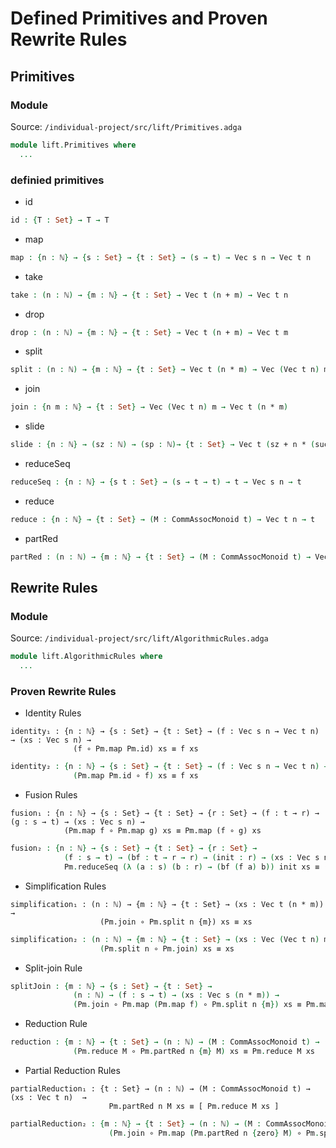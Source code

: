 # Defined Primitives and Proven Rewrite Rules

## Primitives
### Module
Source: `/individual-project/src/lift/Primitives.adga`
```agda
module lift.Primitives where
  ...
```
### definied primitives
* id
```agda
id : {T : Set} → T → T
```
* map
```agda
map : {n : ℕ} → {s : Set} → {t : Set} → (s → t) → Vec s n → Vec t n
```
* take
```agda
take : (n : ℕ) → {m : ℕ} → {t : Set} → Vec t (n + m) → Vec t n
```
* drop
```agda
drop : (n : ℕ) → {m : ℕ} → {t : Set} → Vec t (n + m) → Vec t m
```
* split
```agda
split : (n : ℕ) → {m : ℕ} → {t : Set} → Vec t (n * m) → Vec (Vec t n) m
```
* join
```agda
join : {n m : ℕ} → {t : Set} → Vec (Vec t n) m → Vec t (n * m)
```
* slide
```agda
slide : {n : ℕ} → (sz : ℕ) → (sp : ℕ)→ {t : Set} → Vec t (sz + n * (suc sp)) → Vec (Vec t sz) (suc n)
```
* reduceSeq
```agda
reduceSeq : {n : ℕ} → {s t : Set} → (s → t → t) → t → Vec s n → t
```
* reduce
```agda
reduce : {n : ℕ} → {t : Set} → (M : CommAssocMonoid t) → Vec t n → t
```
* partRed
```agda
partRed : (n : ℕ) → {m : ℕ} → {t : Set} → (M : CommAssocMonoid t) → Vec t (suc m * n) → Vec t (suc m)
```

## Rewrite Rules
### Module
Source: `/individual-project/src/lift/AlgorithmicRules.adga`
```agda
module lift.AlgorithmicRules where
  ...
```
### Proven Rewrite Rules
* Identity Rules
```adga
identity₁ : {n : ℕ} → {s : Set} → {t : Set} → (f : Vec s n → Vec t n) → (xs : Vec s n) →
              (f ∘ Pm.map Pm.id) xs ≡ f xs
```
```agda
identity₂ : {n : ℕ} → {s : Set} → {t : Set} → (f : Vec s n → Vec t n) → (xs : Vec s n) →
              (Pm.map Pm.id ∘ f) xs ≡ f xs
```

* Fusion Rules
```adga
fusion₁ : {n : ℕ} → {s : Set} → {t : Set} → {r : Set} → (f : t → r) → (g : s → t) → (xs : Vec s n) →
            (Pm.map f ∘ Pm.map g) xs ≡ Pm.map (f ∘ g) xs
```
```agda
fusion₂ : {n : ℕ} → {s : Set} → {t : Set} → {r : Set} →
            (f : s → t) → (bf : t → r → r) → (init : r) → (xs : Vec s n) →
            Pm.reduceSeq (λ (a : s) (b : r) → (bf (f a) b)) init xs ≡ (Pm.reduceSeq bf init ∘ Pm.map f) xs
```

* Simplification Rules
```adga
simplification₁ : (n : ℕ) → {m : ℕ} → {t : Set} → (xs : Vec t (n * m)) →
                    (Pm.join ∘ Pm.split n {m}) xs ≡ xs
```
```agda
simplification₂ : (n : ℕ) → {m : ℕ} → {t : Set} → (xs : Vec (Vec t n) m) →
                    (Pm.split n ∘ Pm.join) xs ≡ xs
```

* Split-join Rule
```agda
splitJoin : {m : ℕ} → {s : Set} → {t : Set} →
              (n : ℕ) → (f : s → t) → (xs : Vec s (n * m)) →
              (Pm.join ∘ Pm.map (Pm.map f) ∘ Pm.split n {m}) xs ≡ Pm.map f xs
```

* Reduction Rule
```agda
reduction : {m : ℕ} → {t : Set} → (n : ℕ) → (M : CommAssocMonoid t) → (xs : Vec t (suc m * n)) →
              (Pm.reduce M ∘ Pm.partRed n {m} M) xs ≡ Pm.reduce M xs
```

* Partial Reduction Rules
```adga
partialReduction₁ : {t : Set} → (n : ℕ) → (M : CommAssocMonoid t) → (xs : Vec t n)  →
                      Pm.partRed n M xs ≡ [ Pm.reduce M xs ]
```
```agda
partialReduction₂ : {m : ℕ} → {t : Set} → (n : ℕ) → (M : CommAssocMonoid t) → (xs : Vec t (n * suc m)) →
                      (Pm.join ∘ Pm.map (Pm.partRed n {zero} M) ∘ Pm.split n {suc m}) xs ≡ Pm.partRed n {m} M xs
```
